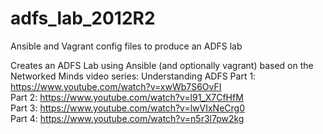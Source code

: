# adfs_lab_2012R2
Ansible and Vagrant config files to produce an ADFS lab

Creates an ADFS Lab using Ansible (and optionally vagrant) based on the Networked Minds video series: Understanding ADFS
Part 1: https://www.youtube.com/watch?v=xwWb7S6OvFI  
Part 2: https://www.youtube.com/watch?v=l91_X7CfHfM  
Part 3: https://www.youtube.com/watch?v=lwVIxNeCrg0  
Part 4: https://www.youtube.com/watch?v=n5r3l7pw2kg  
